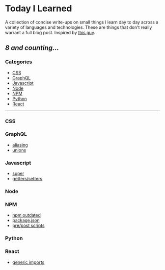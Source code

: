 # Today I Learned
A collection of concise write-ups on small things I learn day to day across a variety of languages and technologies. These are things that don't really warrant a full blog post. Inspired by [this guy](https://github.com/jbranchaud/til).

_8 and counting..._
---

### Categories

* [CSS](#css)
* [GraphQL](#graphql)
* [Javascript](#javascript)
* [Node](#node)
* [NPM](#npm)
* [Python](#python)
* [React](#react)

---

### CSS

### GraphQL

- [aliasing](graphql/aliasing.md)
- [unions](graphql/unions.md)

### Javascript

- [super](javascript/super.md)
- [getters/setters](javascript/getset.md)

### Node

### NPM

- [npm outdated](npm/outdated.md)
- [package.json](npm/package.json.md)
- [pre/post scripts](npm/prepostscripts.md)

### Python

### React

- [generic imports](react/generic_imports.md)
